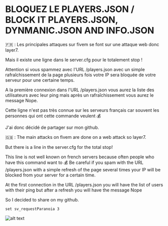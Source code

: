 # BLOQUEZ LE PLAYERS.JSON / BLOCK IT PLAYERS.JSON, DYNMANIC.JSON AND INFO.JSON

🇫🇷 : 
Les principales attaques sur fivem se font sur une attaque web donc layer7.

Mais il existe une ligne dans le server.cfg pour le totalement stop !

Attention si vous spammez avec l'URL /players.json avec un simple rafraîchissement de la page plusieurs fois votre IP sera bloquée de votre serveur pour une certaine temps.

A la première connexion dans l'URL /players.json vous aurez la liste des utilisateurs avec leur ping mais après un rafraîchissement vous aurez le message Nope.

Cette ligne n'est pas très connue sur les serveurs français car souvent les personnes qui ont cette commande veulent 💰 

J'ai donc décidé de partager sur mon github.

🇬🇧 : 
The main attacks on fivem are done on a web attack so layer7.

But there is a line in the server.cfg for the total stop!

This line is not well known on french servers because often people who have this command want to 💰 
Be careful if you spam with the URL /players.json with a simple refresh of the page several times your IP will be blocked from your server for a certain time.

At the first connection in the URL /players.json you will have the list of users with their ping but after a refresh you will have the message Nope

So I decided to share on my github.

```
set sv_requestParanoia 3
```
 ![alt text](https://i.imgur.com/5yTjY4R.png) 
